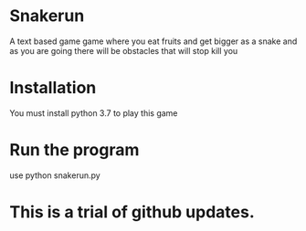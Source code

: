 # Snakerun
A text based game game where you eat fruits and get bigger as a snake and as you are going there will be obstacles that will stop kill you

# Installation
You must install python 3.7 to play this game

# Run the program
use python snakerun.py
# This is a trial of github updates.
